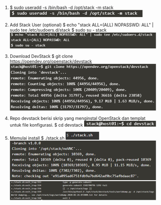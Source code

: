 1. $ sudo useradd -s /bin/bash -d /opt/stack -m stack
![](https://github.com/mayamonika998/tekn-cloud-computing/blob/master/minggu-04/01.PNG)

2. Add Stack User (optional) 
$ echo "stack ALL=(ALL) NOPASSWD: ALL" | sudo tee /etc/sudoers.d/stack
$ sudo su - stack
![](https://github.com/mayamonika998/tekn-cloud-computing/blob/master/minggu-04/02.PNG)

3. Download DevStack
$ git clone https://opendev.org/openstack/devstack
![](https://github.com/mayamonika998/tekn-cloud-computing/blob/master/minggu-04/03.PNG)

4. Repo devstack berisi skrip yang menginstal OpenStack dan templat untuk file konfigurasi.
$ cd devstack
![](https://github.com/mayamonika998/tekn-cloud-computing/blob/master/minggu-04/04.PNG)

5. Memulai install
$ ./stack.sh
![](https://github.com/mayamonika998/tekn-cloud-computing/blob/master/minggu-04/05.PNG)
![](https://github.com/mayamonika998/tekn-cloud-computing/blob/master/minggu-04/06.PNG)
![](https://github.com/mayamonika998/tekn-cloud-computing/blob/master/minggu-04/07.PNG)